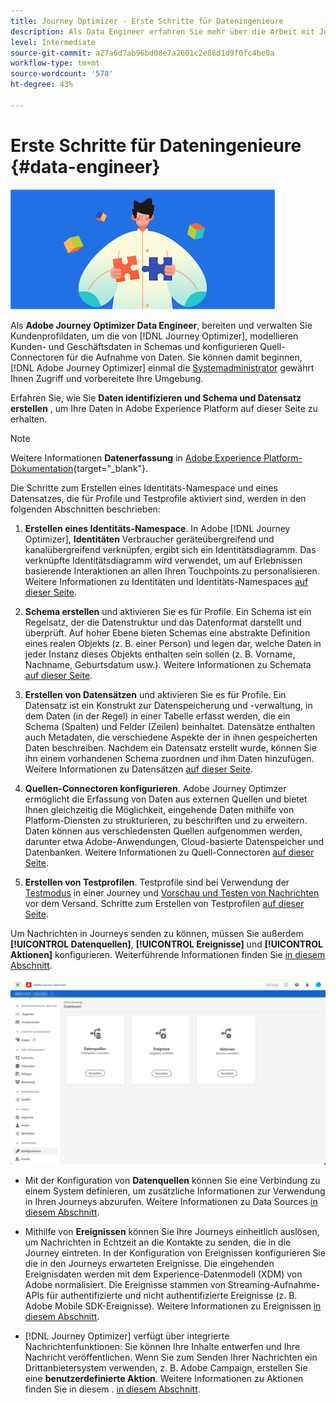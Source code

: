 ```yaml
---
title: Journey Optimizer - Erste Schritte für Dateningenieure
description: Als Data Engineer erfahren Sie mehr über die Arbeit mit Journey Optimizer
level: Intermediate
source-git-commit: a27a6d7ab96bd08e7a2601c2e86d1d9f0fc4be0a
workflow-type: tm+mt
source-wordcount: '578'
ht-degree: 43%

---
```


# Erste Schritte für Dateningenieure {#data-engineer}

![Data Engineer](assets/do-not-localize/user-1.png)

Als **Adobe Journey Optimizer Data Engineer**, bereiten und verwalten Sie Kundenprofildaten, um die von [!DNL Journey Optimizer], modellieren Kunden- und Geschäftsdaten in Schemas und konfigurieren Quell-Connectoren für die Aufnahme von Daten. Sie können damit beginnen, [!DNL Adobe Journey Optimizer] einmal die [Systemadministrator](administrator.md) gewährt Ihnen Zugriff und vorbereitete Ihre Umgebung.


Erfahren Sie, wie Sie **Daten identifizieren und Schema und Datensatz erstellen** , um Ihre Daten in Adobe Experience Platform auf dieser Seite zu erhalten.

>[!NOTE]
>
>Weitere Informationen **Datenerfassung** in [Adobe Experience Platform-Dokumentation](https://experienceleague.adobe.com/docs/experience-platform/ingestion/home.html?lang=de){target=&quot;_blank&quot;}.

Die Schritte zum Erstellen eines Identitäts-Namespace und eines Datensatzes, die für Profile und Testprofile aktiviert sind, werden in den folgenden Abschnitten beschrieben:

1. **Erstellen eines Identitäts-Namespace**. In Adobe [!DNL Journey Optimizer], **Identitäten** Verbraucher geräteübergreifend und kanalübergreifend verknüpfen, ergibt sich ein Identitätsdiagramm. Das verknüpfte Identitätsdiagramm wird verwendet, um auf Erlebnissen basierende Interaktionen an allen Ihren Touchpoints zu personalisieren.  Weitere Informationen zu Identitäten und Identitäts-Namespaces [auf dieser Seite](../get-started-identity.md).

1. **Schema erstellen** und aktivieren Sie es für Profile. Ein Schema ist ein Regelsatz, der die Datenstruktur und das Datenformat darstellt und überprüft. Auf hoher Ebene bieten Schemas eine abstrakte Definition eines realen Objekts (z. B. einer Person) und legen dar, welche Daten in jeder Instanz dieses Objekts enthalten sein sollen (z. B. Vorname, Nachname, Geburtsdatum usw.).  Weitere Informationen zu Schemata [auf dieser Seite](../get-started-schemas.md).

1. **Erstellen von Datensätzen** und aktivieren Sie es für Profile. Ein Datensatz ist ein Konstrukt zur Datenspeicherung und -verwaltung, in dem Daten (in der Regel) in einer Tabelle erfasst werden, die ein Schema (Spalten) und Felder (Zeilen) beinhaltet. Datensätze enthalten auch Metadaten, die verschiedene Aspekte der in ihnen gespeicherten Daten beschreiben. Nachdem ein Datensatz erstellt wurde, können Sie ihn einem vorhandenen Schema zuordnen und ihm Daten hinzufügen. Weitere Informationen zu Datensätzen [auf dieser Seite](../get-started-datasets.md).

1. **Quellen-Connectoren konfigurieren**. Adobe Journey Optimzer ermöglicht die Erfassung von Daten aus externen Quellen und bietet Ihnen gleichzeitig die Möglichkeit, eingehende Daten mithilfe von Platform-Diensten zu strukturieren, zu beschriften und zu erweitern. Daten können aus verschiedensten Quellen aufgenommen werden, darunter etwa Adobe-Anwendungen, Cloud-basierte Datenspeicher und Datenbanken. Weitere Informationen zu Quell-Connectoren [auf dieser Seite](../get-started-sources.md).

1. **Erstellen von Testprofilen**. Testprofile sind bei Verwendung der [Testmodus](../building-journeys/testing-the-journey.md) in einer Journey und [Vorschau und Testen von Nachrichten](../preview.md) vor dem Versand. Schritte zum Erstellen von Testprofilen [auf dieser Seite](../../using/building-journeys/creating-test-profiles.md).


Um Nachrichten in Journeys senden zu können, müssen Sie außerdem **[!UICONTROL Datenquellen]**, **[!UICONTROL Ereignisse]** und **[!UICONTROL Aktionen]** konfigurieren. Weiterführende Informationen finden Sie [in diesem Abschnitt](../../using/configuration/about-data-sources-events-actions.md).

![](../assets/admin-menu.png)

* Mit der Konfiguration von **Datenquellen** können Sie eine Verbindung zu einem System definieren, um zusätzliche Informationen zur Verwendung in Ihren Journeys abzurufen. Weitere Informationen zu Data Sources [in diesem Abschnitt](../datasource/about-data-sources.md).

* Mithilfe von **Ereignissen** können Sie Ihre Journeys einheitlich auslösen, um Nachrichten in Echtzeit an die Kontakte zu senden, die in die Journey eintreten. In der Konfiguration von Ereignissen konfigurieren Sie die in den Journeys erwarteten Ereignisse. Die eingehenden Ereignisdaten werden mit dem Experience-Datenmodell (XDM) von Adobe normalisiert. Die Ereignisse stammen von Streaming-Aufnahme-APIs für authentifizierte und nicht authentifizierte Ereignisse (z. B. Adobe Mobile SDK-Ereignisse). Weitere Informationen zu Ereignissen [in diesem Abschnitt](../event/about-events.md).

* [!DNL Journey Optimizer] verfügt über integrierte Nachrichtenfunktionen: Sie können Ihre Inhalte entwerfen und Ihre Nachricht veröffentlichen. Wenn Sie zum Senden Ihrer Nachrichten ein Drittanbietersystem verwenden, z. B. Adobe Campaign, erstellen Sie eine **benutzerdefinierte Aktion**. Weitere Informationen zu Aktionen finden Sie in diesem . [in diesem Abschnitt](../action/action.md).
